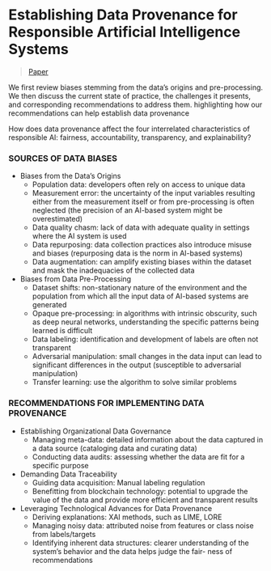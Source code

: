 
# Establishing Data Provenance for Responsible Artificial Intelligence Systems

> [Paper](https://dl.acm.org/doi/10.1145/3503488)

We first review biases stemming from the data’s origins and pre-processing. We then discuss the current state of practice, the challenges it presents, and corresponding recommendations to address them.
highlighting how our recommendations can help establish data provenance

How does data provenance affect the four interrelated characteristics of responsible AI: fairness, accountability, transparency, and explainability?

### SOURCES OF DATA BIASES
- Biases from the Data’s Origins
    - Population data: developers often rely on access to unique data
    - Measurement error: the uncertainty of the input variables resulting either from the measurement itself or from pre-processing is often neglected (the precision of an AI-based system might be overestimated)
    - Data quality chasm: lack of data with adequate quality in settings where the AI system is used
    - Data repurposing: data collection practices also introduce misuse and biases (repurposing data is the norm in AI-based systems)
    - Data augmentation: can amplify existing biases within the dataset and mask the inadequacies of the collected data
- Biases from Data Pre-Processing
    - Dataset shifts: non-stationary nature of the environment and the population from which all the input data of AI-based systems are generated
    - Opaque pre-processing: in algorithms with intrinsic obscurity, such as deep neural networks, understanding the specific patterns being learned is difficult
    - Data labeling: identification and development of labels are often not transparent
    - Adversarial manipulation: small changes in the data input can lead to significant differences in the output (susceptible to adversarial manipulation)
    - Transfer learning: use the algorithm to solve similar problems


### RECOMMENDATIONS FOR IMPLEMENTING DATA PROVENANCE
- Establishing Organizational Data Governance
    - Managing meta-data: detailed information about the data captured in a data source (cataloging data and curating data)
    - Conducting data audits: assessing whether the data are fit for a specific purpose
- Demanding Data Traceability
    - Guiding data acquisition: Manual labeling regulation
    - Benefitting from blockchain technology: potential to upgrade the value of the data and provide more efficient and transparent results
- Leveraging Technological Advances for Data Provenance
    - Deriving explanations: XAI methods, such as LIME, LORE
    - Managing noisy data: attributed noise from features or class noise from labels/targets
    - Identifying inherent data structures: clearer understanding of the system’s behavior and the data helps judge the fair- ness of recommendations